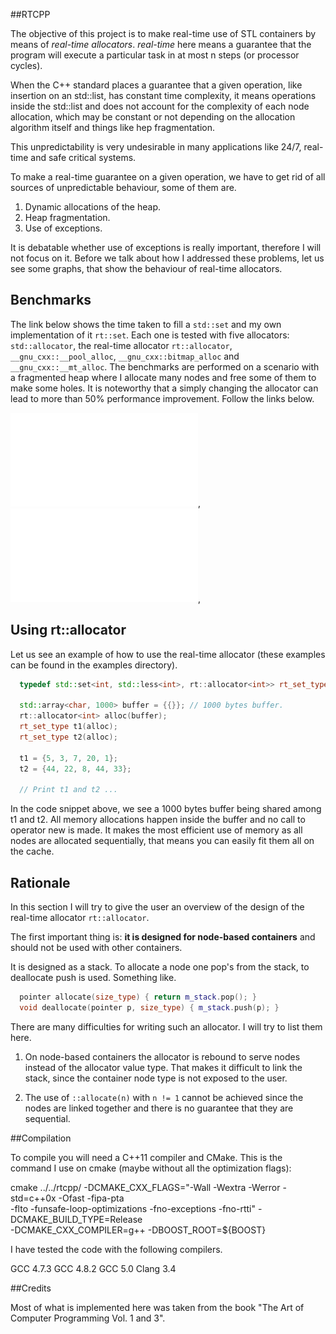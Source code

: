 ##RTCPP

  The objective of this project is to make real-time use of STL containers by
  means of *real-time allocators*.  *real-time* here means a guarantee that the
  program will execute a particular task in at most n steps (or processor
  cycles).
  
  When the C++ standard places a guarantee that a given operation, like
  insertion on an std::list, has constant time complexity, it means operations
  inside the std::list and does not account for the complexity of each node
  allocation, which may be constant or not depending on the allocation
  algorithm itself and things like hep fragmentation.

  This unpredictability is very undesirable in many applications like 24/7,
  real-time and safe critical systems.

  To make a real-time guarantee on a given operation, we have to get rid of all
  sources of unpredictable behaviour, some of them are.
  
  1. Dynamic allocations of the heap.
  2. Heap fragmentation.
  3. Use of exceptions.

  It is debatable whether use of exceptions is really important, therefore I
  will not focus on it.  Before we talk about how I addressed these problems,
  let us see some graphs, that show the behaviour of real-time allocators.

## Benchmarks

The link below shows the time taken to fill a `std::set` and my own
implementation of it `rt::set`. Each one is tested with five allocators:
`std::allocator`, the real-time allocator `rt::allocator`,
`__gnu_cxx::__pool_alloc`, `__gnu_cxx::bitmap_alloc` and
`__gnu_cxx::__mt_alloc`. The benchmarks are performed on a scenario
with a fragmented heap where I allocate many nodes and free some of them
to make some holes. It is noteworthy that a simply changing the allocator can
lead to more than 50% performance improvement. Follow the links below.

![`std:set` insertion time](fig/std_set_insertion.pdf), ![`rt:set` insertion time](fig/rt_set_insertion.pdf),

## Using rt::allocator

Let us see an example of how to use the real-time allocator (these examples can
be found in the examples directory). 

```c++
  typedef std::set<int, std::less<int>, rt::allocator<int>> rt_set_type;

  std::array<char, 1000> buffer = {{}}; // 1000 bytes buffer.
  rt::allocator<int> alloc(buffer);
  rt_set_type t1(alloc);
  rt_set_type t2(alloc);

  t1 = {5, 3, 7, 20, 1};
  t2 = {44, 22, 8, 44, 33};

  // Print t1 and t2 ...
```
In the code snippet above, we see a 1000 bytes buffer being shared among t1 and
t2.  All memory allocations happen inside the buffer and no call to operator
new is made. It makes the most efficient use of memory as all nodes are
allocated sequentially, that means you can easily fit them all on the cache.

## Rationale

In this section I will try to give the user an overview of the design
of the real-time allocator `rt::allocator`.

The first important thing is: **it is designed for node-based containers**
and should not be used with other containers.

It is designed as a stack. To allocate a node one pop's from the stack,
to deallocate push is used. Something like.

```c++
  pointer allocate(size_type) { return m_stack.pop(); }
  void deallocate(pointer p, size_type) { m_stack.push(p); }
```

There are many difficulties for writing such an allocator. I will try to list them
here.

1. On node-based containers the allocator is rebound to serve nodes instead
of the allocator value type. That makes it difficult to link the stack, since
the container node type is not exposed to the user.

2. The use of `::allocate(n)` with `n != 1` cannot be achieved since
the nodes are linked together and there is no guarantee that they
are sequential.

##Compilation

  To compile you will need a C++11 compiler and CMake. This is the command I
  use on cmake (maybe without all the optimization flags):

  cmake ../../rtcpp/ -DCMAKE_CXX_FLAGS="-Wall -Wextra -Werror -std=c++0x -Ofast -fipa-pta \
  -flto -funsafe-loop-optimizations -fno-exceptions -fno-rtti" -DCMAKE_BUILD_TYPE=Release \
  -DCMAKE_CXX_COMPILER=g++ -DBOOST_ROOT=${BOOST}

  I have tested the code with the following compilers.

  GCC 4.7.3
  GCC 4.8.2
  GCC 5.0
  Clang 3.4

##Credits

Most of what is implemented here was taken from the book
  "The Art of Computer Programming Vol. 1 and 3".

